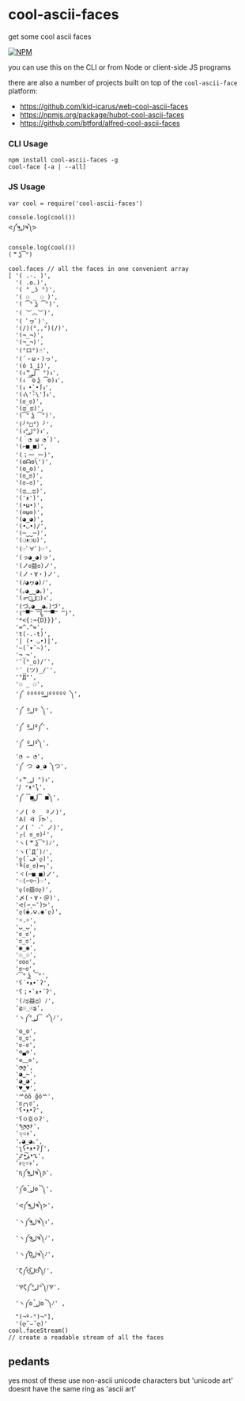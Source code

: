 # cool-ascii-faces

get some cool ascii faces

[![NPM](https://nodei.co/npm/cool-ascii-faces.png)](https://nodei.co/npm/cool-ascii-faces/)

you can use this on the CLI or from Node or client-side JS programs

there are also a number of projects built on top of the `cool-ascii-face` platform:

- https://github.com/kid-icarus/web-cool-ascii-faces
- https://npmjs.org/package/hubot-cool-ascii-faces
- https://github.com/btford/alfred-cool-ascii-faces

### CLI Usage

```
npm install cool-ascii-faces -g
cool-face [-a | --all]
```

### JS Usage

```
var cool = require('cool-ascii-faces')

console.log(cool())
ᕙ༼ຈل͜ຈ༽ᕗ

console.log(cool())
( ͝° ͜ʖ͡°)

cool.faces // all the faces in one convenient array
[ '( .-. )',
  '( .o.)',
  '( ° ͜ ʖ °)',
  '( ⚆ _ ⚆ )',
  '( ͡° ͜ʖ ͡°)',
  '( ︶︿︶)',
  '( ﾟヮﾟ)',
  '(/)(°,,°)(/)',
  '(¬_¬)',
  '(¬‿¬)',
  '(°ロ°)☝',
  '(´・ω・)っ',
  '(ó ì_í)',
  '(ง ͠° ͟ل͜ ͡°)ง',
  '(ง ͡ʘ ͜ʖ ͡ʘ)ง',
  '(ง •̀_•́)ง',
  '(ง\'̀-\'́)ง',
  '(ಠ_ಠ)',
  '(ಥ_ಥ)',
  '(͡° ͜ʖ ͡°)',
  '(╯°□°）╯',
  '(ง°ل͜°)ง',
  '(｀◔ ω ◔´)',
  '(⌐■_■)',
  '(；一_一)',
  '(ʘᗩʘ\')',
  '(ʘ‿ʘ)',
  '(ಠ‿ಠ)',
  '(ಠ⌣ಠ)',
  '(ಥ﹏ಥ)',
  '(ᵔᴥᵔ)',
  '(•ω•)',
  '(⊙ω⊙)',
  '(◕‿◕)',
  '(•◡•)/',
  '(─‿‿─)',
  '(❍ᴥ❍ʋ)',
  '(☞ﾟ∀ﾟ)☞',
  '(っ◕‿◕)っ',
  '(ノಠ益ಠ)ノ',
  '(ノ・∀・)ノ',
  '(ﾉ◕ヮ◕)ﾉ',
  '(｡◕‿‿◕｡)',
  '(ง⌐□ل͜□)ง',
  '(づ｡◕‿‿◕｡)づ',
  '(̿▀̿ ̿Ĺ̯̿̿▀̿ ̿)̄',
  '*<{:¬{D}}}',
  '=^.^=',
  't(-.-t)',
  '| (• ◡•)|',
  '~(˘▾˘~)',
  '¬_¬',
  '¯(°_o)/¯',
  '¯_(ツ)_/¯',
  '°Д°',
  '⚆ _ ⚆',
  '༼ ºººººل͟ººººº ༽',
  '༼ ºل͟º ༽',
  '༼ ºل͟º༼',
  '༼ ºل͟º༽',
  '◔ ⌣ ◔',
  '༼ つ ◕_◕ ༽つ',
  'ง ͠° ل͜ °)ง',
  'ᶘ ᵒᴥᵒᶅ',
  '༼ ͡■ل͜ ͡■༽',
  'ノ( º _ ºノ)',
  'ᕕ( ᐛ )ᕗ',
  'ノ( ゜-゜ノ)',
  '┌( ಠ_ಠ)┘',
  'ヽ( ͝° ͜ʖ͡°)ﾉ',
  'ヽ(`Д´)ﾉ',
  'ლ(´ڡ`ლ)',
  '╚(ಠ_ಠ)=┐',
  'ヾ(⌐■_■)ノ',
  '☜(⌒▽⌒)☞',
  'ლ(ಠ益ಠლ)',
  '〆(・∀・＠)',
  'ᕙ(⇀‸↼‶)ᕗ',
  'ლ(́◉◞౪◟◉‵ლ)',
  '☼.☼',
  'ب_ب',
  'ಠ_ಠ',
  'ರ_ರ',
  '◉_◉',
  '☉_☉',
  'ಠoಠ',
  'ಠ~ಠ',
  '͡° ͜ʖ ͡°',
  'ʕ´•ᴥ•`ʔ',
  'ʕ；•`ᴥ•´ʔ',
  '‎‎(ﾉಥ益ಥ）ﾉ',
  '≧☉_☉≦',
  'ヽ༼° ͟ل͜ ͡°༽ﾉ',
  'ʘ‿ʘ',
  'ಠ‿ಠ',
  'ಠ⌣ಠ',
  '⊙▃⊙',
  '⊙﹏⊙',
  '◔̯◔',
  '◕‿↼',
  '◕‿◕',
  '♥‿♥',
  'ᄽὁȍ ̪őὀᄿ',
  'ಠ╭╮ಠ',
  'ʕ•ᴥ•ʔ',
  'ʕㅇ호ㅇʔ',
  '٩◔̯◔۶',
  '๏̯͡๏﴿',
  '｡◕‿◕｡',
  'ʅʕ•ᴥ•ʔʃ',
  'ᔑ•ﺪ͟͠•ᔐ',
  '﴾͡๏̯͡๏﴿',
  'ɳ༼ຈل͜ຈ༽ɲ',
  '༼ʘ̚ل͜ʘ̚༽',
  'ᕙ༼ຈل͜ຈ༽ᕗ',
  'ヽ༼ຈل͜ຈ༽ง',
  'ヽ༼ຈل͜ຈ༽ﾉ',
  'ヽ༼Ὸل͜ຈ༽ﾉ',
  'ζ༼Ɵ͆ل͜Ɵ͆༽ᶘ',
  'Ѱζ༼ᴼل͜ᴼ༽ᶘѰ',
  'ヽ༼ʘ̚ل͜ʘ̚༽ﾉ' ,
  "(¬º-°)¬"],
  '(ღ˘⌣˘ღ)'
cool.faceStream()
// create a readable stream of all the faces
```

## pedants

yes most of these use non-ascii unicode characters but 'unicode art' doesnt have the same ring as 'ascii art'
